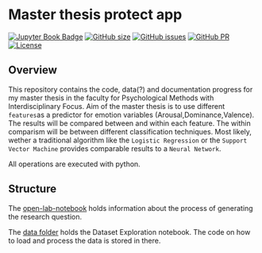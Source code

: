 # Master thesis protect app

[![Jupyter Book Badge](https://jupyterbook.org/badge.svg)](https://github.com/JNPauli/Protect_app_master_thesis)
[![GitHub size](https://img.shields.io/github/repo-size/JNPauli/Protect_app_master_thesis)](https://github.com/JNPauli/Protect_app_master_thesis/archive/master.zip)
[![GitHub issues](https://img.shields.io/github/issues/JNPauli/Protect_app_master_thesis?style=plastic)](https://github.com/JNPauli/Protect_app_master_thesis/issues)
[![GitHub PR](https://img.shields.io/github/issues-pr/JNPauli/Protect_app_master_thesis)](https://github.com/JNPauli/Protect_app_master_thesis/pulls)
[![License](https://img.shields.io/github/license/JNPauli/Protect_app_master_thesis)](https://github.com/JNPauli/Protect_app_master_thesis)


## Overview
This repository contains the code, data(?) and documentation progress for my master thesis in the faculty for Psychological Methods with Interdisciplinary Focus.
Aim of the master thesis is to use different `features`as a predictor for emotion variables (Arousal,Dominance,Valence). The results will be compared between and within each feature. The within comparism will be between different classification techniques. Most likely, wether a traditional algorithm like the `Logistic Regression` or the `Support Vector Machine` provides comparable results to a `Neural Network`.

All operations are executed with python.

## Structure
The [open-lab-notebook](https://github.com/JNPauli/Protect_app_master_thesis/tree/main/open-lab-notebook) holds information about the process of generating the research question.

The [data folder](https://github.com/JNPauli/Protect_app_master_thesis/tree/main/data) holds the Dataset Exploration notebook. The code on how to load and process the data is stored in there.

